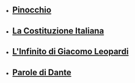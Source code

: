 - ## [Pinocchio](../pinocchio)
- ## [La Costituzione Italiana](../costituzione)
- ## [L'Infinito di Giacomo Leopardi](../infinito)
- ## [Parole di Dante](../parole_di_dante)